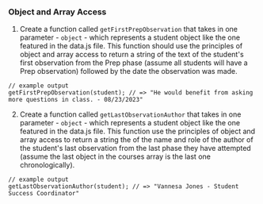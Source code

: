 ### Object and Array Access

1. Create a function called `getFirstPrepObservation` that takes in one parameter - `object` - which represents a student object like the one featured in the data.js file. This function should use the principles of object and array access to return a string of the text of the student's first observation from the Prep phase (assume all students will have a Prep observation) followed by the date the observation was made.
```
// example output
getFirstPrepObservation(student); // => "He would benefit from asking more questions in class. - 08/23/2023"
```
2. Create a function called `getLastObservationAuthor` that takes in one parameter - `object` - which represents a student object like the one featured in the data.js file. This function use the principles of object and array access to return a string the of the name and role of the author of the student's last observation from the last phase they have attempted (assume the last object in the courses array is the last one chronologically). 
```
// example output
getLastObservationAuthor(student); // => "Vannesa Jones - Student Success Coordinator"
```